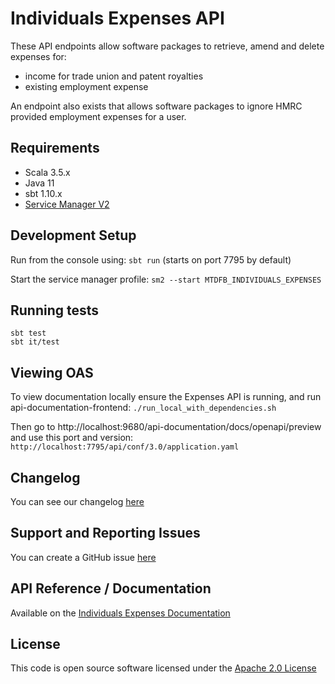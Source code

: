 Individuals Expenses API
========================
These API endpoints allow software packages to retrieve, amend and delete expenses for:

* income for trade union and patent royalties
* existing employment expense

An endpoint also exists that allows software packages to ignore HMRC provided employment expenses for a user.

## Requirements

- Scala 3.5.x
- Java 11
- sbt 1.10.x
- [Service Manager V2](https://github.com/hmrc/sm2)

## Development Setup

Run from the console using: `sbt run` (starts on port 7795 by default)

Start the service manager profile: `sm2 --start MTDFB_INDIVIDUALS_EXPENSES`

## Running tests

```
sbt test
sbt it/test
```

## Viewing OAS

To view documentation locally ensure the Expenses API is running, and run api-documentation-frontend:
`./run_local_with_dependencies.sh`

Then go to http://localhost:9680/api-documentation/docs/openapi/preview and use this port and version:
`http://localhost:7795/api/conf/3.0/application.yaml`

## Changelog

You can see our changelog [here](https://github.com/hmrc/income-tax-mtd-changelog)

## Support and Reporting Issues

You can create a GitHub issue [here](https://github.com/hmrc/income-tax-mtd-changelog/issues)

## API Reference / Documentation

Available on
the [Individuals Expenses Documentation](https://developer.service.hmrc.gov.uk/api-documentation/docs/api/service/individuals-expenses-api)

## License

This code is open source software licensed under
the [Apache 2.0 License]("http://www.apache.org/licenses/LICENSE-2.0.html")
